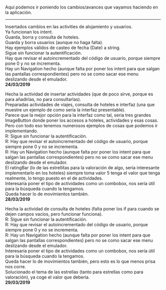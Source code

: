 Aqui podemos ir poniendo los cambios/avances que vayamos haciendo en la aplicación.

---------------------------------------------

Insertados cambios en las activities de alojamiento y usuarios.  
Ya funcionan los intent.  
Guarda, borra y consulta de hoteles.  
Guarda y borra usuarios (aunque no haga falta).  
Hay ejemplos válidos de casteo de fecha (Date) a string.  
Sigue sin funcionar la autentificación.  
Hay que revisar el autoincrementado del código de usuario, porque siempre pone 0 y no se incrementa.  
Hay un Navigation hecho (aunque falta por poner los intent para que salgan las pantallas correspondientes) pero no se como sacar ese menu deslizando desde el emulador.  
**24/03/2019**  

Hecha la actividad de insertar actividades (que de poco sirve, porque es para añadirlas, no para consultarlas).  
Preparadas actividades de viajes, consulta de hoteles e interfaz (una que muestre un ejemplo de como sería la interfaz presentable).  
Parece que la mejor opción para la interfaz como tal, sería tres grandes ImageButton donde poner los accesos a hoteles, actividades y esas cosas.  
Pero con todo eso tenemos numerosos ejemplos de cosas que podemos ir implementando.  
R: Sigue sin funcionar la autentificación.  
R: Hay que revisar el autoincrementado del código de usuario, porque siempre pone 0 y no se incrementa.  
R: Hay un Navigation hecho (aunque falta por poner los intent para que salgan las pantallas correspondientes) pero no se como sacar ese menu deslizando desde el emulador.  
El ratingBar (lo de las estrellitas para la valoración de algo, sería interesante implementarlo en los hoteles) siempre toma valor 5 tenga el valor que tenga realmente, lo tengo puesto en el de actividades.  
Interesaría poner el tipo de actividades como un combobox, nos sería útil para la búsqueda cuando la tengamos.  
Queda hacer lo de movimientos también.  
**28/03/2019**  
  
Hecha la actividad de consulta de hoteles (falta poner los if para cuando se dejen campos vacíos, pero funcionar funciona).  
R: Sigue sin funcionar la autentificación.  
R: Hay que revisar el autoincrementado del código de usuario, porque siempre pone 0 y no se incrementa.  
R: Hay un Navigation hecho (aunque falta por poner los intent para que salgan las pantallas correspondientes) pero no se como sacar ese menu deslizando desde el emulador.  
Interesaría poner el tipo de actividades como un combobox, nos sería útil para la búsqueda cuando la tengamos.  
Queda hacer lo de movimientos también, pero esto es lo que menos prisa nos corre.   
Solucionado el tema de las estrellas (tanto para estrellas como para valoración), ya coge el valor que debería.  
**29/03/2019**

